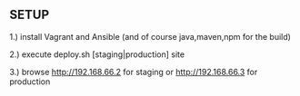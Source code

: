 SETUP
-----

1.) install Vagrant and Ansible (and of course java,maven,npm for the build)

2.) execute deploy.sh [staging|production] site

3.) browse http://192.168.66.2 for staging or http://192.168.66.3 for production